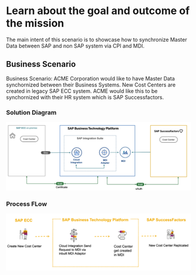# Learn about the goal and outcome of the mission

The main intent of this scenario is to showcase how to synchronize Master Data between SAP and non SAP system via CPI and MDI.

## Business Scenario

Business Scenario: ACME Corporation would like to have Master Data synchornized between their Business Systems. New Cost Centers are created in legacy SAP ECC system. ACME would like this to be synchornized with their HR system which is SAP Successfactors.

### Solution Diagram

![solution diagram](./images/solution-diagram.png)

### Process FLow

![solution diagram](./images/process.png)

